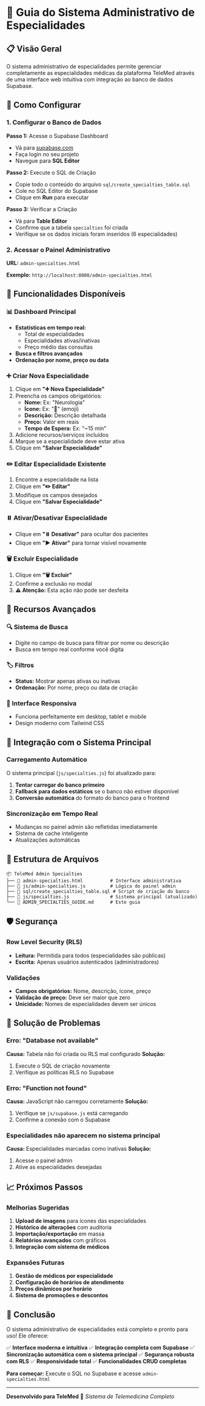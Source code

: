 # 🏥 Guia do Sistema Administrativo de Especialidades

## 📋 Visão Geral

O sistema administrativo de especialidades permite gerenciar completamente as especialidades médicas da plataforma TeleMed através de uma interface web intuitiva com integração ao banco de dados Supabase.

## 🚀 Como Configurar

### 1. Configurar o Banco de Dados

**Passo 1:** Acesse o Supabase Dashboard
- Vá para [supabase.com](https://supabase.com)
- Faça login no seu projeto
- Navegue para **SQL Editor**

**Passo 2:** Execute o SQL de Criação
- Copie todo o conteúdo do arquivo `sql/create_specialties_table.sql`
- Cole no SQL Editor do Supabase
- Clique em **Run** para executar

**Passo 3:** Verificar a Criação
- Vá para **Table Editor**
- Confirme que a tabela `specialties` foi criada
- Verifique se os dados iniciais foram inseridos (6 especialidades)

### 2. Acessar o Painel Administrativo

**URL:** `admin-specialties.html`

**Exemplo:** `http://localhost:8000/admin-specialties.html`

## 🎯 Funcionalidades Disponíveis

### 📊 Dashboard Principal
- **Estatísticas em tempo real:**
  - Total de especialidades
  - Especialidades ativas/inativas
  - Preço médio das consultas
- **Busca e filtros avançados**
- **Ordenação por nome, preço ou data**

### ➕ Criar Nova Especialidade
1. Clique em **"➕ Nova Especialidade"**
2. Preencha os campos obrigatórios:
   - **Nome:** Ex: "Neurologia"
   - **Ícone:** Ex: "🧠" (emoji)
   - **Descrição:** Descrição detalhada
   - **Preço:** Valor em reais
   - **Tempo de Espera:** Ex: "~15 min"
3. Adicione recursos/serviços incluídos
4. Marque se a especialidade deve estar ativa
5. Clique em **"Salvar Especialidade"**

### ✏️ Editar Especialidade Existente
1. Encontre a especialidade na lista
2. Clique em **"✏️ Editar"**
3. Modifique os campos desejados
4. Clique em **"Salvar Especialidade"**

### ⏸️ Ativar/Desativar Especialidade
- Clique em **"⏸️ Desativar"** para ocultar dos pacientes
- Clique em **"▶️ Ativar"** para tornar visível novamente

### 🗑️ Excluir Especialidade
1. Clique em **"🗑️ Excluir"**
2. Confirme a exclusão no modal
3. **⚠️ Atenção:** Esta ação não pode ser desfeita

## 🔧 Recursos Avançados

### 🔍 Sistema de Busca
- Digite no campo de busca para filtrar por nome ou descrição
- Busca em tempo real conforme você digita

### 🏷️ Filtros
- **Status:** Mostrar apenas ativas ou inativas
- **Ordenação:** Por nome, preço ou data de criação

### 📱 Interface Responsiva
- Funciona perfeitamente em desktop, tablet e mobile
- Design moderno com Tailwind CSS

## 🔄 Integração com o Sistema Principal

### Carregamento Automático
O sistema principal (`js/specialties.js`) foi atualizado para:
1. **Tentar carregar do banco primeiro**
2. **Fallback para dados estáticos** se o banco não estiver disponível
3. **Conversão automática** do formato do banco para o frontend

### Sincronização em Tempo Real
- Mudanças no painel admin são refletidas imediatamente
- Sistema de cache inteligente
- Atualizações automáticas

## 📁 Estrutura de Arquivos

```
📦 TeleMed Admin Specialties
├── 📄 admin-specialties.html          # Interface administrativa
├── 📄 js/admin-specialties.js         # Lógica do painel admin
├── 📄 sql/create_specialties_table.sql # Script de criação do banco
├── 📄 js/specialties.js               # Sistema principal (atualizado)
└── 📄 ADMIN_SPECIALTIES_GUIDE.md      # Este guia
```

## 🛡️ Segurança

### Row Level Security (RLS)
- **Leitura:** Permitida para todos (especialidades são públicas)
- **Escrita:** Apenas usuários autenticados (administradores)

### Validações
- **Campos obrigatórios:** Nome, descrição, ícone, preço
- **Validação de preço:** Deve ser maior que zero
- **Unicidade:** Nomes de especialidades devem ser únicos

## 🐛 Solução de Problemas

### Erro: "Database not available"
**Causa:** Tabela não foi criada ou RLS mal configurado
**Solução:** 
1. Execute o SQL de criação novamente
2. Verifique as políticas RLS no Supabase

### Erro: "Function not found"
**Causa:** JavaScript não carregou corretamente
**Solução:**
1. Verifique se `js/supabase.js` está carregando
2. Confirme a conexão com o Supabase

### Especialidades não aparecem no sistema principal
**Causa:** Especialidades marcadas como inativas
**Solução:**
1. Acesse o painel admin
2. Ative as especialidades desejadas

## 📈 Próximos Passos

### Melhorias Sugeridas
1. **Upload de imagens** para ícones das especialidades
2. **Histórico de alterações** com auditoria
3. **Importação/exportação** em massa
4. **Relatórios avançados** com gráficos
5. **Integração com sistema de médicos**

### Expansões Futuras
1. **Gestão de médicos por especialidade**
2. **Configuração de horários de atendimento**
3. **Preços dinâmicos por horário**
4. **Sistema de promoções e descontos**

## 🎉 Conclusão

O sistema administrativo de especialidades está completo e pronto para uso! Ele oferece:

✅ **Interface moderna e intuitiva**
✅ **Integração completa com Supabase**
✅ **Sincronização automática com o sistema principal**
✅ **Segurança robusta com RLS**
✅ **Responsividade total**
✅ **Funcionalidades CRUD completas**

**Para começar:** Execute o SQL no Supabase e acesse `admin-specialties.html`

---

**Desenvolvido para TeleMed** 🏥
*Sistema de Telemedicina Completo*